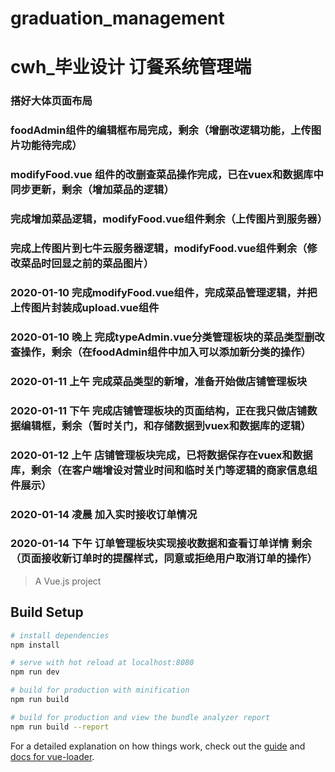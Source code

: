 # graduation_management

# cwh_毕业设计 订餐系统管理端

### 搭好大体页面布局

### foodAdmin组件的编辑框布局完成，剩余（增删改逻辑功能，上传图片功能待完成）

### modifyFood.vue 组件的改删查菜品操作完成，已在vuex和数据库中同步更新，剩余（增加菜品的逻辑）

### 完成增加菜品逻辑，modifyFood.vue组件剩余（上传图片到服务器）

### 完成上传图片到七牛云服务器逻辑，modifyFood.vue组件剩余（修改菜品时回显之前的菜品图片）

### 2020-01-10  完成modifyFood.vue组件，完成菜品管理逻辑，并把上传图片封装成upload.vue组件

### 2020-01-10 晚上 完成typeAdmin.vue分类管理板块的菜品类型删改查操作，剩余（在foodAdmin组件中加入可以添加新分类的操作）

### 2020-01-11 上午 完成菜品类型的新增，准备开始做店铺管理板块

### 2020-01-11  下午 完成店铺管理板块的页面结构，正在我只做店铺数据编辑框，剩余（暂时关门，和存储数据到vuex和数据库的逻辑）

### 2020-01-12  上午 店铺管理板块完成，已将数据保存在vuex和数据库，剩余（在客户端增设对营业时间和临时关门等逻辑的商家信息组件展示）

### 2020-01-14  凌晨  加入实时接收订单情况

### 2020-01-14  下午  订单管理板块实现接收数据和查看订单详情 剩余（页面接收新订单时的提醒样式，同意或拒绝用户取消订单的操作）


> A Vue.js project

## Build Setup

``` bash
# install dependencies
npm install

# serve with hot reload at localhost:8080
npm run dev

# build for production with minification
npm run build

# build for production and view the bundle analyzer report
npm run build --report
```

For a detailed explanation on how things work, check out the [guide](http://vuejs-templates.github.io/webpack/) and [docs for vue-loader](http://vuejs.github.io/vue-loader).
